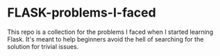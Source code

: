 # FLASK-problems-I-faced
This repo is a collection for the problems I faced when I started learning Flask. It's meant to help beginners avoid the hell of searching for the solution for trivial issues.
